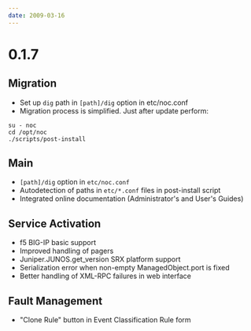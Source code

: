 ```yaml
---
date: 2009-03-16
---
```


# 0.1.7

## Migration

- Set up `dig` path in `[path]/dig` option in etc/noc.conf
- Migration process is simplified. Just after update perform:

```
su - noc
cd /opt/noc
./scripts/post-install
```

## Main

- `[path]/dig` option in `etc/noc.conf`
- Autodetection of paths in `etc/*.conf` files in post-install script
- Integrated online documentation (Administrator's and User's Guides)

## Service Activation

- f5 BIG-IP basic support
- Improved handling of pagers
- Juniper.JUNOS.get_version SRX platform support
- Serialization error when non-empty ManagedObject.port is fixed
- Better handling of XML-RPC failures in web interface

## Fault Management

- "Clone Rule" button in Event Classification Rule form
